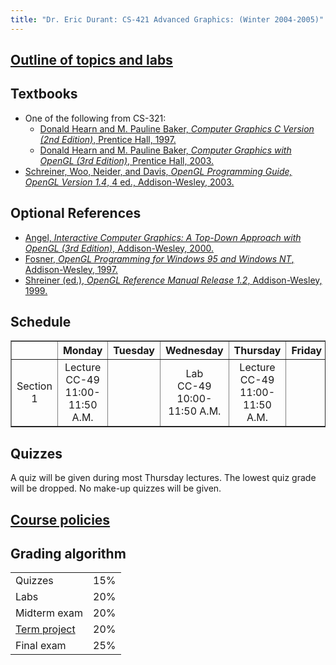 ```yaml
---
title: "Dr. Eric Durant: CS-421 Advanced Graphics: (Winter 2004-2005)"
---
```


## <a href="outline.html">Outline of topics and labs</a>

## Textbooks

* One of the following from CS-321:
  * <a href="http://www.amazon.com/exec/obidos/tg/detail/-/0135309247/">Donald Hearn and M. Pauline Baker,
      *Computer Graphics C Version (2nd Edition)*, Prentice Hall, 1997.</a>
  * <a href="http://www.amazon.com/exec/obidos/tg/detail/-/0130153907/">Donald Hearn and M. Pauline Baker,
      *Computer Graphics with OpenGL (3rd Edition)*, Prentice Hall, 2003.</a>   
* <a href="http://www.amazon.com/exec/obidos/tg/detail/-/0321173481/">Schreiner, Woo, Neider, and Davis, *OpenGL Programming
  Guide, OpenGL Version 1.4*, 4 ed., Addison-Wesley, 2003.</a>

## Optional References

* <a href="http://www.amazon.com/exec/obidos/tg/detail/-/0201773430/">Angel, *Interactive Computer Graphics: A Top-Down
    Approach with OpenGL (3rd Edition)*, Addison-Wesley, 2000.</a>
* <a href="http://www.amazon.com/exec/obidos/tg/detail/-/0201407094/">Fosner, *OpenGL Programming for Windows 95 and Windows
    NT*, Addison-Wesley, 1997.</a>
* <a href="http://www.amazon.com/exec/obidos/tg/detail/-/0201657651/">Shreiner (ed.), *OpenGL Reference Manual Release
    1.2*, Addison-Wesley, 1999.</a>

## Schedule

<table border>
<tr>
    <td></td>
    <th>Monday</th>
    <th>Tuesday</th>
    <th>Wednesday</th>
    <th>Thursday</th>
    <th>Friday</th>
</tr>
<tr align="center">
    <td>Section 1</td>
    <td>Lecture<br>CC-49<br>11:00-11:50 A.M.</td>
    <td>&nbsp;</td>
    <td>Lab<br>CC-49<br>10:00-11:50 A.M.</td>
    <td>Lecture<br>CC-49<br>11:00-11:50 A.M.</td>
    <td>&nbsp;</td>
</tr>
</table>

## Quizzes

<p>A quiz will be given during most Thursday lectures. The lowest
quiz grade will be dropped. No make-up quizzes will be given.</p>

## <a href="../policies.html">Course policies</a>

## Grading algorithm

<table>
<tr><td>Quizzes</td>            <td align="right">15%</td></tr>
<tr><td>Labs</td>               <td align="right">20%</td></tr>
<tr><td>Midterm exam</td>       <td align="right">20%</td></tr>
<tr><td><a href="project.html">Term project</a></td>
                                <td align="right">20%</td></tr>
<tr><td>Final exam</td>         <td align="right">25%</td></tr>
</table>

